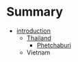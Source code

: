 # Summary

* [introduction](README.md)
   * [Thailand](thailand.md)
       * [Phetchaburi](phetchaburi.md)
   * Vietnam

